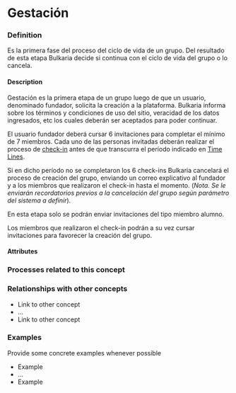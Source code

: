 Gestación
======

### Definition
Es la primera fase del proceso del ciclo de vida de un grupo. Del resultado de esta etapa Bulkaria decide si continua con el ciclo de vida del grupo o lo cancela.

#### Description
Gestación es la primera etapa de un grupo luego de que un usuario, denominado fundador, solicita la creación a la plataforma.
Bulkaria informa sobre los términos y condiciones de uso del sitio, veracidad de los datos ingresados, etc los cuales deberán ser aceptados para poder continuar.

El usuario fundador deberá cursar 6 invitaciones para completar el mínimo de 7 miembros. Cada uno de las personas invitadas deberán realizar el proceso de [check-in](../process/check-in.md) antes de que transcurra el período indicado en [Time Lines](time-lines.md). 

Si en dicho período no se completaron los 6 check-ins Bulkaria cancelará el proceso de creación del grupo, enviando un correo explicativo al fundador y a los miembros que realizaron el check-in hasta el momento. (_Nota. Se le enviarán recordatorios previos a la cancelación del grupo según parámetro del sistema a definir_).

En esta etapa solo se podrán enviar invitaciones del tipo miembro alumno.
 
Los miembros que realizaron el check-in podrán a su vez cursar invitaciones para favorecer la creación del grupo.

#### Attributes

### Processes related to this concept

### Relationships with other concepts
* Link to other concept 
* ...
* Link to other concept

### Examples 

Provide some concrete examples whenever possible
* Example 
* ...
* Example
